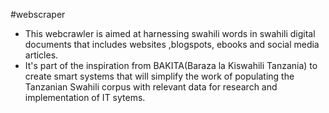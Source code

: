 #webscraper

- This webcrawler is aimed at harnessing swahili words in swahili digital documents that includes websites
,blogspots, ebooks and social media articles.
- It's part of the inspiration from BAKITA(Baraza la Kiswahili Tanzania) to create smart systems that will simplify the work of populating the Tanzanian Swahili corpus with relevant data for research and implementation of IT sytems.
